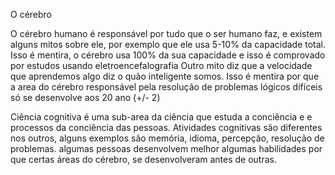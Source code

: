 
 O cérebro

 O cérebro humano é responsável por tudo que o ser humano faz, e existem alguns mitos sobre ele, por exemplo que ele usa 5-10% da capacidade total. Isso é mentira, o cérebro usa 100% da sua capacidade e isso é comprovado por estudos usando eletroencefalografia
Outro mito diz que a velocidade que aprendemos algo diz o quão inteligente somos. Isso é mentira por que a area do cérebro responsável pela resolução de problemas lógicos difíceis só se desenvolve aos 20 ano (+/- 2)

Ciência cognitiva é uma sub-area da ciência que estuda a conciência e e processos da conciência das pessoas. Atividades cognitivas são diferentes nos outros, alguns exemplos são memória, idioma, percepção, resolução de problemas. algumas pessoas desenvolvem melhor  algumas habilidades por que certas áreas do cérebro, se desenvolveram antes de outras.
